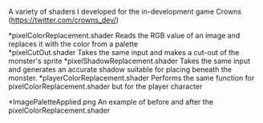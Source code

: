 A variety of shaders I developed for the in-development game Crowns (https://twitter.com/crowns_dev/)

  *pixelColorReplacement.shader    Reads the RGB value of an image and replaces it with the color from a palette	
  *pixelCutOut.shader 	            Takes the same input and makes a cut-out of the monster's sprite
  *pixelShadowReplacement.shader 	Takes the same input and generates an accurate shadow suitable for placing beneath the monster.
  *playerColorReplacement.shader   Performs the same function for pixelColorReplacement.shader but for the player character

  *ImagePaletteApplied.png           An example of before and after the pixelColorReplacement.shader
